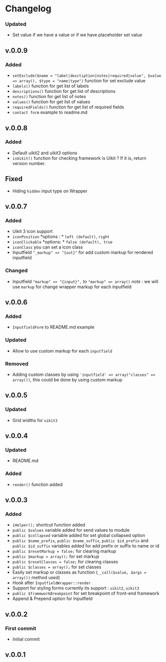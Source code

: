 # Changelog

### Updated

- Set value if we have a value or if we have placeholder set value

## v.0.0.9

### Added

- `setExclude($name = "label|desctiption|notes|required|value", $value => array(), $type = "name|type")` function for set exclude value
- `labels()` function for get list of labels
- `descriptions()` function for get list of descriptions
- `notes()` function for get list of notes
- `values()` function for get list of values
- `requiredFields()` function for get list of required fields
- `contact form` example to readme.md

## v.0.0.8


### Added

- Default uikit2 and uikit3 options
- `isUikit()` function for checking framework is Uikit ? If it is, return version number.

## Fixed

- Hiding `hidden` input type on Wrapper

## v.0.0.7

### Added

- Uikit 3 icon support
- `iconPosition` *options : * `left (default)`, `right`
- `iconClickable` *options: * `false (default), true`
- `iconClass` you can set a icon class
- Inputfield `"_markup" => "{out}"` for add custom markup for rendered inputfield

### Changed

- Inputfield `"markup" => "{input}",` to `"markup" => array()` *note :* we will use `markup` for change wrapper markup for each inputfield

## v.0.0.6

### Added

- `InputfieldForm` to README.md example

### Updated

- Allow to use custom markup for each `inputfield`

### Removed

- Adding custom classes by using `'inputfield' => array("classes" => array())`, this could be done by using custom markup

## v.0.0.5

### Updated

- Grid widths for `uikit3`

## v.0.0.4

### Updated

- README.md

### Added

- `render()` function added

## v.0.0.3

### Added

- `iHelper();` shortcut function added
- `public $values` variable added for send values to module
- `public $collapsed` variable added for set global collapsed option
- `public $name_prefix`, `public $name_suffix`, `public $id_prefix` and `public $id_suffix` variables added for add prefix or suffix to name or id
- `public $resetMarkup = false;` for clearing markup
- `public $markup = array();` for set markup
- `public $resetClasses = false;` for clearing classes
- `public $classes = array();` for set classes
- Easily set markup or classes as function (`__call($value, $args = array())` method used)
- Hook after `InputfieldWrapper::render`
- Support for styling forms currently its support : `uikit2`, `uikit3`
- `public $frameworkBreakpoint` for set breakpoint of front-end framework
- Append & Prepend option for Inputfield

## v.0.0.2

### First commit

- Initial commit

## v.0.0.1